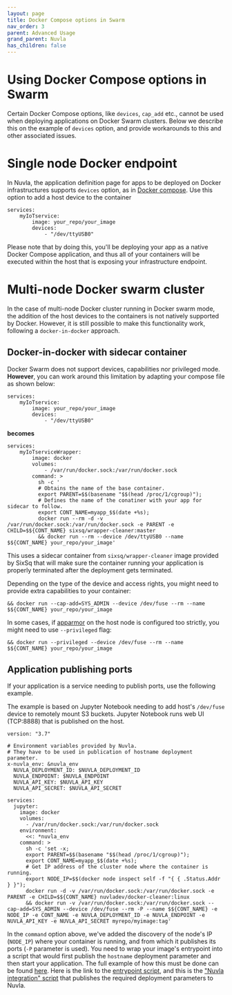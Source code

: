 ```yaml
---
layout: page
title: Docker Compose options in Swarm
nav_order: 3
parent: Advanced Usage
grand_parent: Nuvla
has_children: false
---
```


# Using Docker Compose options in Swarm

Certain Docker Compose options, like `devices`, `cap_add` etc., cannot be used
when deploying applications on Docker Swarm clusters. Below we describe this on
the example of `devices` option, and provide workarounds to this and other
associated issues.

# Single node Docker endpoint

In Nuvla, the application definition page for apps to be deployed on
Docker infrastructures supports `devices` option, as in
[Docker compose](https://docs.docker.com/compose/compose-file/#devices). Use
this option to add a host device to the container

```
services:
    myIoTservice:
        image: your_repo/your_image
        devices:
            - "/dev/ttyUSB0"
```

Please note that by doing this, you'll be deploying your app as a native Docker 
Compose application, and thus all of your containers will be executed within 
the host that is exposing your infrastructure endpoint.

# Multi-node Docker swarm cluster

In the case of multi-node Docker cluster running in Docker swarm mode, the
addition of the host devices to the containers is not natively supported by
Docker. However, it is still possible to make this functionality work, following
a `docker-in-docker` approach.

## Docker-in-docker with sidecar container

Docker Swarm does not support devices, capabilities nor privileged mode. 
**However**, you can work around this limitation by adapting your
compose file as shown below:

```
services:
    myIoTservice:
        image: your_repo/your_image
        devices:
            - "/dev/ttyUSB0"
```

**becomes**

```
services:
    myIoTserviceWrapper:
        image: docker
        volumes: 
            - /var/run/docker.sock:/var/run/docker.sock
        command: >
          sh -c '
          # Obtains the name of the base container.
          export PARENT=$$(basename "$$(head /proc/1/cgroup)");
          # Defines the name of the conatiner with your app for sidecar to follow.
          export CONT_NAME=myapp_$$(date +%s);
          docker run --rm -d -v /var/run/docker.sock:/var/run/docker.sock -e PARENT -e CHILD=$${CONT_NAME} sixsq/wrapper-cleaner:master 
          && docker run --rm --device /dev/ttyUSB0 --name $${CONT_NAME} your_repo/your_image'
```

This uses a sidecar container from `sixsq/wrapper-cleaner` image provided by
SixSq that will make sure the container running your application is properly
terminated after the deployment gets terminated.

Depending on the type of the device and access rights, you might need to provide
extra capabilities to your container:

```
&& docker run --cap-add=SYS_ADMIN --device /dev/fuse --rm --name $${CONT_NAME} your_repo/your_image
``` 

In some cases, if [apparmor](https://en.wikipedia.org/wiki/AppArmor) on the host
node is configured too strictly, you might need to use `--privileged` flag:

```
&& docker run --privileged --device /dev/fuse --rm --name $${CONT_NAME} your_repo/your_image
```

## Application publishing ports

If your application is a service needing to publish ports, use the following
example.

The example is based on Jupyter Notebook needing to add host's `/dev/fuse`
device to remotely mount S3 buckets. Jupyter Notebook runs web UI (TCP:8888)
that is published on the host.

```
version: "3.7"

# Environment variables provided by Nuvla.
# They have to be used in publication of hostname deployment parameter.
x-nuvla_env: &nuvla_env
  NUVLA_DEPLOYMENT_ID: $NUVLA_DEPLOYMENT_ID
  NUVLA_ENDPOINT: $NUVLA_ENDPOINT
  NUVLA_API_KEY: $NUVLA_API_KEY
  NUVLA_API_SECRET: $NUVLA_API_SECRET

services:
  jupyter:
    image: docker
    volumes:
      - /var/run/docker.sock:/var/run/docker.sock
    environment:
      <<: *nuvla_env
    command: >
      sh -c 'set -x;
      export PARENT=$$(basename "$$(head /proc/1/cgroup)");
      export CONT_NAME=myapp_$$(date +%s);
      # Get IP address of the cluster node where the container is running.
      export NODE_IP=$$(docker node inspect self -f "{ { .Status.Addr } }");
      docker run -d -v /var/run/docker.sock:/var/run/docker.sock -e PARENT -e CHILD=$${CONT_NAME} nuvladev/docker-cleaner:linux
      && docker run -v /var/run/docker.sock:/var/run/docker.sock --cap-add=SYS_ADMIN --device /dev/fuse --rm -P --name $${CONT_NAME} -e NODE_IP -e CONT_NAME -e NUVLA_DEPLOYMENT_ID -e NUVLA_ENDPOINT -e NUVLA_API_KEY -e NUVLA_API_SECRET myrepo/myimage:tag'
```

In the `command` option above, we've added the discovery of the node's IP
(`NODE_IP`) where your container is running, and from which it publishes its
ports (`-P` parameter is used). You need to wrap your image's entrypoint into a
script that would first publish the `hostname` deployment parameter and then
start your application. The full example of how this must be done can be found
[here](https://github.com/nuvla/example-jupyter/blob/master/s3-mount). Here is
the link to the [entrypoint
script](https://github.com/nuvla/example-jupyter/blob/master/s3-mount/nuvla-init.sh),
and this is the ["Nuvla integration"
script](https://github.com/nuvla/example-jupyter/blob/master/s3-mount/nuvla-integration.py)
that publishes the required deployment parameters to Nuvla.
